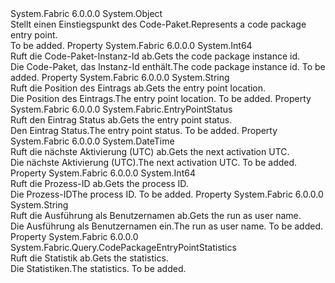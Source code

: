 <Type Name="CodePackageEntryPoint" FullName="System.Fabric.Query.CodePackageEntryPoint">
  <TypeSignature Language="C#" Value="public sealed class CodePackageEntryPoint" />
  <TypeSignature Language="ILAsm" Value=".class public auto ansi sealed beforefieldinit CodePackageEntryPoint extends System.Object" />
  <TypeSignature Language="DocId" Value="T:System.Fabric.Query.CodePackageEntryPoint" />
  <TypeSignature Language="VB.NET" Value="Public NotInheritable Class CodePackageEntryPoint" />
  <TypeSignature Language="F#" Value="type CodePackageEntryPoint = class" />
  <AssemblyInfo>
    <AssemblyName>System.Fabric</AssemblyName>
    <AssemblyVersion>6.0.0.0</AssemblyVersion>
  </AssemblyInfo>
  <Base>
    <BaseTypeName>System.Object</BaseTypeName>
  </Base>
  <Interfaces />
  <Docs>
    <summary>
      <para><span data-ttu-id="4ffe8-101">Stellt einen Einstiegspunkt des Code-Paket.</span><span class="sxs-lookup"><span data-stu-id="4ffe8-101">Represents a code package entry point.</span></span></para>
    </summary>
    <remarks>To be added.</remarks>
  </Docs>
  <Members>
    <Member MemberName="CodePackageInstanceId">
      <MemberSignature Language="C#" Value="public long CodePackageInstanceId { get; }" />
      <MemberSignature Language="ILAsm" Value=".property instance int64 CodePackageInstanceId" />
      <MemberSignature Language="DocId" Value="P:System.Fabric.Query.CodePackageEntryPoint.CodePackageInstanceId" />
      <MemberSignature Language="VB.NET" Value="Public ReadOnly Property CodePackageInstanceId As Long" />
      <MemberSignature Language="F#" Value="member this.CodePackageInstanceId : int64" Usage="System.Fabric.Query.CodePackageEntryPoint.CodePackageInstanceId" />
      <MemberType>Property</MemberType>
      <AssemblyInfo>
        <AssemblyName>System.Fabric</AssemblyName>
        <AssemblyVersion>6.0.0.0</AssemblyVersion>
      </AssemblyInfo>
      <ReturnValue>
        <ReturnType>System.Int64</ReturnType>
      </ReturnValue>
      <Docs>
        <summary>
          <para>
            <span data-ttu-id="4ffe8-102">Ruft die Code-Paket-Instanz-Id ab.</span><span class="sxs-lookup"><span data-stu-id="4ffe8-102">Gets the code package instance id.</span></span>
            </para>
        </summary>
        <value>
          <para><span data-ttu-id="4ffe8-103">Die Code-Paket, das Instanz-Id enthält.</span><span class="sxs-lookup"><span data-stu-id="4ffe8-103">The code package instance id.</span></span></para>
        </value>
        <remarks>To be added.</remarks>
      </Docs>
    </Member>
    <Member MemberName="EntryPointLocation">
      <MemberSignature Language="C#" Value="public string EntryPointLocation { get; }" />
      <MemberSignature Language="ILAsm" Value=".property instance string EntryPointLocation" />
      <MemberSignature Language="DocId" Value="P:System.Fabric.Query.CodePackageEntryPoint.EntryPointLocation" />
      <MemberSignature Language="VB.NET" Value="Public ReadOnly Property EntryPointLocation As String" />
      <MemberSignature Language="F#" Value="member this.EntryPointLocation : string" Usage="System.Fabric.Query.CodePackageEntryPoint.EntryPointLocation" />
      <MemberType>Property</MemberType>
      <AssemblyInfo>
        <AssemblyName>System.Fabric</AssemblyName>
        <AssemblyVersion>6.0.0.0</AssemblyVersion>
      </AssemblyInfo>
      <ReturnValue>
        <ReturnType>System.String</ReturnType>
      </ReturnValue>
      <Docs>
        <summary>
          <para><span data-ttu-id="4ffe8-104">Ruft die Position des Eintrags ab.</span><span class="sxs-lookup"><span data-stu-id="4ffe8-104">Gets the entry point location.</span></span></para>
        </summary>
        <value>
          <para><span data-ttu-id="4ffe8-105">Die Position des Eintrags.</span><span class="sxs-lookup"><span data-stu-id="4ffe8-105">The entry point location.</span></span></para>
        </value>
        <remarks>To be added.</remarks>
      </Docs>
    </Member>
    <Member MemberName="EntryPointStatus">
      <MemberSignature Language="C#" Value="public System.Fabric.EntryPointStatus EntryPointStatus { get; }" />
      <MemberSignature Language="ILAsm" Value=".property instance valuetype System.Fabric.EntryPointStatus EntryPointStatus" />
      <MemberSignature Language="DocId" Value="P:System.Fabric.Query.CodePackageEntryPoint.EntryPointStatus" />
      <MemberSignature Language="VB.NET" Value="Public ReadOnly Property EntryPointStatus As EntryPointStatus" />
      <MemberSignature Language="F#" Value="member this.EntryPointStatus : System.Fabric.EntryPointStatus" Usage="System.Fabric.Query.CodePackageEntryPoint.EntryPointStatus" />
      <MemberType>Property</MemberType>
      <AssemblyInfo>
        <AssemblyName>System.Fabric</AssemblyName>
        <AssemblyVersion>6.0.0.0</AssemblyVersion>
      </AssemblyInfo>
      <ReturnValue>
        <ReturnType>System.Fabric.EntryPointStatus</ReturnType>
      </ReturnValue>
      <Docs>
        <summary>
          <para><span data-ttu-id="4ffe8-106">Ruft den Eintrag Status ab.</span><span class="sxs-lookup"><span data-stu-id="4ffe8-106">Gets the entry point status.</span></span></para>
        </summary>
        <value>
          <para><span data-ttu-id="4ffe8-107">Den Eintrag Status.</span><span class="sxs-lookup"><span data-stu-id="4ffe8-107">The entry point status.</span></span></para>
        </value>
        <remarks>To be added.</remarks>
      </Docs>
    </Member>
    <Member MemberName="NextActivationUtc">
      <MemberSignature Language="C#" Value="public DateTime NextActivationUtc { get; }" />
      <MemberSignature Language="ILAsm" Value=".property instance valuetype System.DateTime NextActivationUtc" />
      <MemberSignature Language="DocId" Value="P:System.Fabric.Query.CodePackageEntryPoint.NextActivationUtc" />
      <MemberSignature Language="VB.NET" Value="Public ReadOnly Property NextActivationUtc As DateTime" />
      <MemberSignature Language="F#" Value="member this.NextActivationUtc : DateTime" Usage="System.Fabric.Query.CodePackageEntryPoint.NextActivationUtc" />
      <MemberType>Property</MemberType>
      <AssemblyInfo>
        <AssemblyName>System.Fabric</AssemblyName>
        <AssemblyVersion>6.0.0.0</AssemblyVersion>
      </AssemblyInfo>
      <ReturnValue>
        <ReturnType>System.DateTime</ReturnType>
      </ReturnValue>
      <Docs>
        <summary>
          <para><span data-ttu-id="4ffe8-108">Ruft die nächste Aktivierung (UTC) ab.</span><span class="sxs-lookup"><span data-stu-id="4ffe8-108">Gets the next activation UTC.</span></span></para>
        </summary>
        <value>
          <para><span data-ttu-id="4ffe8-109">Die nächste Aktivierung (UTC).</span><span class="sxs-lookup"><span data-stu-id="4ffe8-109">The next activation UTC.</span></span></para>
        </value>
        <remarks>To be added.</remarks>
      </Docs>
    </Member>
    <Member MemberName="ProcessId">
      <MemberSignature Language="C#" Value="public long ProcessId { get; }" />
      <MemberSignature Language="ILAsm" Value=".property instance int64 ProcessId" />
      <MemberSignature Language="DocId" Value="P:System.Fabric.Query.CodePackageEntryPoint.ProcessId" />
      <MemberSignature Language="VB.NET" Value="Public ReadOnly Property ProcessId As Long" />
      <MemberSignature Language="F#" Value="member this.ProcessId : int64" Usage="System.Fabric.Query.CodePackageEntryPoint.ProcessId" />
      <MemberType>Property</MemberType>
      <AssemblyInfo>
        <AssemblyName>System.Fabric</AssemblyName>
        <AssemblyVersion>6.0.0.0</AssemblyVersion>
      </AssemblyInfo>
      <ReturnValue>
        <ReturnType>System.Int64</ReturnType>
      </ReturnValue>
      <Docs>
        <summary>
          <para><span data-ttu-id="4ffe8-110">Ruft die Prozess-ID ab.</span><span class="sxs-lookup"><span data-stu-id="4ffe8-110">Gets the process ID.</span></span></para>
        </summary>
        <value>
          <para><span data-ttu-id="4ffe8-111">Die Prozess-ID</span><span class="sxs-lookup"><span data-stu-id="4ffe8-111">The process ID.</span></span></para>
        </value>
        <remarks>To be added.</remarks>
      </Docs>
    </Member>
    <Member MemberName="RunAsUserName">
      <MemberSignature Language="C#" Value="public string RunAsUserName { get; }" />
      <MemberSignature Language="ILAsm" Value=".property instance string RunAsUserName" />
      <MemberSignature Language="DocId" Value="P:System.Fabric.Query.CodePackageEntryPoint.RunAsUserName" />
      <MemberSignature Language="VB.NET" Value="Public ReadOnly Property RunAsUserName As String" />
      <MemberSignature Language="F#" Value="member this.RunAsUserName : string" Usage="System.Fabric.Query.CodePackageEntryPoint.RunAsUserName" />
      <MemberType>Property</MemberType>
      <AssemblyInfo>
        <AssemblyName>System.Fabric</AssemblyName>
        <AssemblyVersion>6.0.0.0</AssemblyVersion>
      </AssemblyInfo>
      <ReturnValue>
        <ReturnType>System.String</ReturnType>
      </ReturnValue>
      <Docs>
        <summary>
          <para><span data-ttu-id="4ffe8-112">Ruft die Ausführung als Benutzernamen ab.</span><span class="sxs-lookup"><span data-stu-id="4ffe8-112">Gets the run as user name.</span></span></para>
        </summary>
        <value>
          <para><span data-ttu-id="4ffe8-113">Die Ausführung als Benutzernamen ein.</span><span class="sxs-lookup"><span data-stu-id="4ffe8-113">The run as user name.</span></span></para>
        </value>
        <remarks>To be added.</remarks>
      </Docs>
    </Member>
    <Member MemberName="Statistics">
      <MemberSignature Language="C#" Value="public System.Fabric.Query.CodePackageEntryPointStatistics Statistics { get; }" />
      <MemberSignature Language="ILAsm" Value=".property instance class System.Fabric.Query.CodePackageEntryPointStatistics Statistics" />
      <MemberSignature Language="DocId" Value="P:System.Fabric.Query.CodePackageEntryPoint.Statistics" />
      <MemberSignature Language="VB.NET" Value="Public ReadOnly Property Statistics As CodePackageEntryPointStatistics" />
      <MemberSignature Language="F#" Value="member this.Statistics : System.Fabric.Query.CodePackageEntryPointStatistics" Usage="System.Fabric.Query.CodePackageEntryPoint.Statistics" />
      <MemberType>Property</MemberType>
      <AssemblyInfo>
        <AssemblyName>System.Fabric</AssemblyName>
        <AssemblyVersion>6.0.0.0</AssemblyVersion>
      </AssemblyInfo>
      <ReturnValue>
        <ReturnType>System.Fabric.Query.CodePackageEntryPointStatistics</ReturnType>
      </ReturnValue>
      <Docs>
        <summary>
          <para><span data-ttu-id="4ffe8-114">Ruft die Statistik ab.</span><span class="sxs-lookup"><span data-stu-id="4ffe8-114">Gets the statistics.</span></span></para>
        </summary>
        <value>
          <para><span data-ttu-id="4ffe8-115">Die Statistiken.</span><span class="sxs-lookup"><span data-stu-id="4ffe8-115">The statistics.</span></span></para>
        </value>
        <remarks>To be added.</remarks>
      </Docs>
    </Member>
  </Members>
</Type>